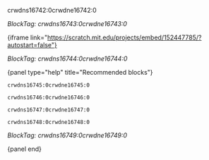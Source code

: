 crwdns16742:0crwdne16742:0

*BlockTag: crwdns16743:0crwdne16743:0*

{iframe link="https://scratch.mit.edu/projects/embed/152447785/?autostart=false"}

*BlockTag: crwdns16744:0crwdne16744:0*

{panel type="help" title="Recommended blocks"}

<pre><code class="scratch:split:random">crwdns16745:0crwdne16745:0
</code></pre>

<pre><code class="scratch:split:random">crwdns16746:0crwdne16746:0
</code></pre>

<pre><code class="scratch:split:random">crwdns16747:0crwdne16747:0
</code></pre>

<pre><code class="scratch:split:random">crwdns16748:0crwdne16748:0
</code></pre>

*BlockTag: crwdns16749:0crwdne16749:0*

{panel end}